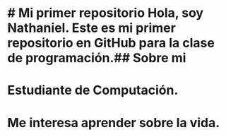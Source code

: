 # \# Mi primer repositorio Hola, soy Nathaniel. Este es mi primer repositorio en GitHub para la clase de programación.## Sobre mi

# Estudiante de Computación.

# Me interesa aprender sobre la vida.

